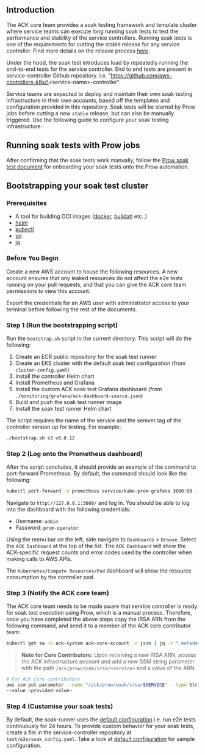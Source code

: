 ## Introduction

The ACK core team provides a soak testing framework and template cluster where
service teams can execute long running soak tests to test the performance and
stability of the service controllers. Running soak tests is one of the
requirements for cutting the stable release for any service controller. Find
more details on the release process
[here](https://github.com/aws-controllers-k8s/community/blob/main/docs/contents/releases.md).

Under the hood, the soak test introduces load by repeatedly running the
end-to-end tests for the service controller. End to end tests are present in
service-controller Github repository. i.e.
"https://github.com/aws-controllers-k8s/\<service-name\>-controller".

Service teams are expected to deploy and maintain their own soak testing
infrastructure in their own accounts, based off the templates and configuration
provided in this repository. Soak tests will be started by Prow jobs before
cutting a new `stable` release, but can also be manually triggered. Use the
following guide to configure your soak testing infrastructure.

## Running soak tests with Prow jobs

After confirming that the soak tests work manually, follow the [Prow soak test
document](./prow/README.md) for onboarding your soak tests onto the Prow
automation.


## Bootstrapping your soak test cluster

### Prerequisites
* A tool for building OCI images ([docker](https://docs.docker.com/get-docker/),
  [buildah](https://github.com/containers/buildah/blob/master/install.md) etc..)
* [helm](https://helm.sh/docs/intro/install/) 
* [kubectl](https://kubernetes.io/docs/tasks/tools/)
* [yq](https://mikefarah.gitbook.io/yq/)
* [jq](https://stedolan.github.io/jq/)

### Before You Begin

Create a new AWS account to house the following resources. A new account ensures
that any leaked resources do not affect the e2e tests running on your pull
requests, and that you can give the ACK core team permissions to view this
account.

Export the credentials for an AWS user with administrator access to your
terminal before following the rest of the documents.

### Step 1 (Run the bootstrapping script)

Run the `bootstrap.sh` script in the current directory. This script will do the
following: 
1. Create an ECR public repository for the soak test runner
1. Create an EKS cluster with the default soak test configuration (from
  `cluster-config.yaml`)
1. Install the controller Helm chart
1. Install Prometheus and Grafana
1. Install the custom ACK soak test Grafana dashboard (from
   `./monitoring/grafana/ack-dashboard-source.json`)
1. Build and push the soak test runner image
1. Install the soak test runner Helm chart

The script requires the name of the service and the semver tag of the controller
version up for testing. For example:
```bash
./bootstrap.sh s3 v0.0.12
```

### Step 2 (Log onto the Prometheus dashboard)

After the script concludes, it should provide an example of the command to
port-forward Prometheus. By default, the command should look like the following:

```bash
kubectl port-forward -n prometheus service/kube-prom-grafana 3000:80 --address='0.0.0.0' >/dev/null &
```

Navigate to `http://127.0.0.1:3000/` and log in. You should be able to log into
the dashboard with the following credentials:
- Username: `admin`
- Password: `prom-operator`

Using the menu bar on the left, side navigate to `Dashboards` > `Browse`. Select
the `ACK Dashboard` at the top of the list. The `ACK Dashboard` will show the
ACK-specific request counts and error codes used by the controller when making
calls to AWS APIs. 

The `Kubernetes/Compute Resources/Pod` dashboard will show the resource
consumption by the controller pod.

### Step 3 (Notify the ACK core team)

The ACK core team needs to be made aware that service controller is ready for
soak test execution using Prow, which is a manual process. Therefore, once you
have completed the above steps copy the IRSA ARN from the following command, and
send it to a member of the ACK core contributor team:
```bash
kubectl get sa -n ack-system ack-core-account -o json | jq -r ".metadata.annotations.\"eks.amazonaws.com/role-arn\""
```

> **Note for Core Contributors:** Upon receiving a new IRSA ARN, access the
ACK infrastructure account and add a new SSM string parameter with the path
`/ack/prow/soak/irsa/<service>` and a value of the ARN.
```bash
# For ACK core contributors
aws ssm put-parameter --name "/ack/prow/soak/irsa/$SERVICE" --type String
--value <provided-value> 
```

### Step 4 (Customise your soak tests)

By default, the soak-runner uses the [default
configuration](https://github.com/aws-controllers-k8s/test-infra/blob/main/soak/default_soak_config.yaml)
i.e. run e2e tests continuously for 24 hours. To provide custom behavior for
your soak tests, create a file in the service-controller repository at
`test/e2e/soak_config.yaml`. Take a look at [default
configuration](https://github.com/aws-controllers-k8s/test-infra/blob/main/soak/default_soak_config.yaml)
for sample configuration.